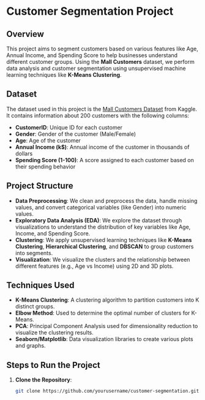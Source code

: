 # Customer Segmentation Project

## Overview

This project aims to segment customers based on various features like Age, Annual Income, and Spending Score to help businesses understand different customer groups. Using the **Mall Customers** dataset, we perform data analysis and customer segmentation using unsupervised machine learning techniques like **K-Means Clustering**.

## Dataset

The dataset used in this project is the [Mall Customers Dataset](https://www.kaggle.com/vjchoudhary7/customer-segmentation-tutorial-in-python) from Kaggle. It contains information about 200 customers with the following columns:

- **CustomerID**: Unique ID for each customer
- **Gender**: Gender of the customer (Male/Female)
- **Age**: Age of the customer
- **Annual Income (k$)**: Annual income of the customer in thousands of dollars
- **Spending Score (1-100)**: A score assigned to each customer based on their spending behavior

## Project Structure

- **Data Preprocessing**: We clean and preprocess the data, handle missing values, and convert categorical variables (like Gender) into numeric values.
- **Exploratory Data Analysis (EDA)**: We explore the dataset through visualizations to understand the distribution of key variables like Age, Income, and Spending Score.
- **Clustering**: We apply unsupervised learning techniques like **K-Means Clustering**, **Hierarchical Clustering**, and **DBSCAN** to group customers into segments.
- **Visualization**: We visualize the clusters and the relationship between different features (e.g., Age vs Income) using 2D and 3D plots.

## Techniques Used

- **K-Means Clustering**: A clustering algorithm to partition customers into K distinct groups.
- **Elbow Method**: Used to determine the optimal number of clusters for K-Means.
- **PCA**: Principal Component Analysis used for dimensionality reduction to visualize the clustering results.
- **Seaborn/Matplotlib**: Data visualization libraries to create various plots and graphs.

## Steps to Run the Project

1. **Clone the Repository**:
   ```bash
   git clone https://github.com/yourusername/customer-segmentation.git
